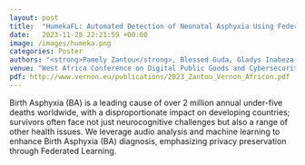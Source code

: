 ```yaml
---
layout: post
title:  "HumekaFL: Automated Detection of Neonatal Asphyxia Using Federated Learning"
date:   2023-11-28 22:21:59 +00:00
image: /images/humeka.png
categories: Poster 
authors: "<strong>Pamely Zantou</strong>, Blessed Guda, Gladys Inabeza, Bereket Retta, Carlee Joe-Wong"
venue: "West Africa Conference on Digital Public Goods and Cybersecurity, Cotonou (Benin)"
pdf: http://www.vernon.eu/publications/2023_Zantou_Vernon_Africon.pdf
---
```

Birth Asphyxia (BA) is a leading cause of over 2 million annual under-five deaths worldwide, with a disproportionate impact on developing countries; survivors often face not just neurocognitive challenges but also a range of other health issues. We leverage audio analysis and machine learning to enhance Birth Asphyxia (BA) diagnosis, emphasizing privacy preservation through Federated Learning.
